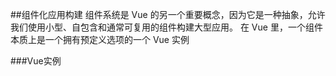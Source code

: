 ##组件化应用构建
组件系统是 Vue 的另一个重要概念，因为它是一种抽象，允许我们使用小型、自包含和通常可复用的组件构建大型应用。
在 Vue 里，一个组件本质上是一个拥有预定义选项的一个 Vue 实例

###Vue实例

